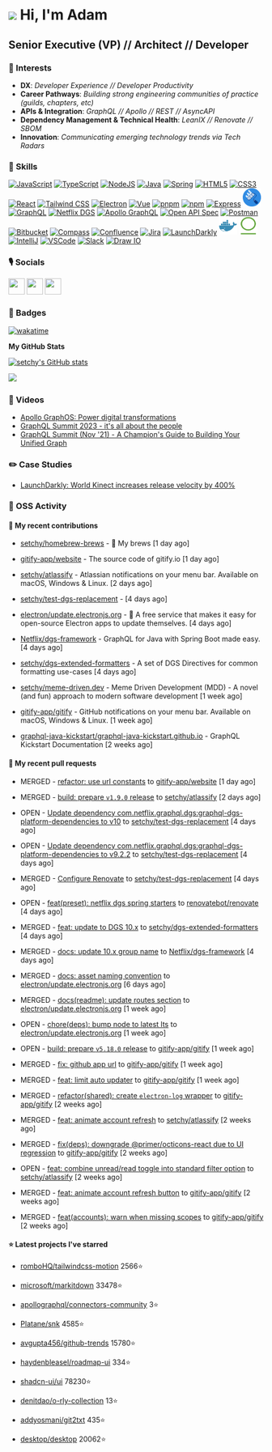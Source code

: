 ![](https://user-images.githubusercontent.com/18350557/176309783-0785949b-9127-417c-8b55-ab5a4333674e.gif) Hi, I'm Adam
============================================================================================================================

Senior Executive (VP) // Architect // Developer
-----------------------------------------------

### 🔭 Interests

- **DX**: *Developer Experience // Developer Productivity*
- **Career Pathways**: *Building strong engineering communities of practice (guilds, chapters, etc)*
- **APIs & Integration**: *GraphQL // Apollo // REST // AsyncAPI*
- **Dependency Management & Technical Health**: *LeanIX // Renovate // SBOM*
- **Innovation**: *Communicating emerging technology trends via Tech Radars*

### 💪 Skills

<p align="left">
  <a href="https://developer.mozilla.org/en-US/docs/Web/JavaScript" target="_blank" rel="noreferrer"><img src="https://raw.githubusercontent.com/danielcranney/readme-generator/main/public/icons/skills/javascript-colored.svg" width="36" height="36" alt="JavaScript" /></a>
  <a href="https://www.typescriptlang.org/" target="_blank" rel="noreferrer"><img src="https://raw.githubusercontent.com/danielcranney/readme-generator/main/public/icons/skills/typescript-colored.svg" width="36" height="36" alt="TypeScript" /></a>
  <a href="https://nodejs.org/en/" target="_blank" rel="noreferrer"><img src="https://raw.githubusercontent.com/danielcranney/readme-generator/main/public/icons/skills/nodejs-colored.svg" width="36" height="36" alt="NodeJS" /></a>
  <a href="https://www.oracle.com/java/" target="_blank" rel="noreferrer"><img src="https://raw.githubusercontent.com/danielcranney/readme-generator/main/public/icons/skills/java-colored.svg" width="36" height="36" alt="Java" /></a>
  <a href="https://spring.io/" target="_blank" rel="noreferrer"><img src="https://cdn.worldvectorlogo.com/logos/spring-3.svg" width="36" height="36" alt="Spring" /></a> 
  <a href="https://developer.mozilla.org/en-US/docs/Glossary/HTML5" target="_blank" rel="noreferrer"><img src="https://raw.githubusercontent.com/danielcranney/readme-generator/main/public/icons/skills/html5-colored.svg" width="36" height="36" alt="HTML5" /></a>
  <a href="https://www.w3.org/TR/CSS/#css" target="_blank" rel="noreferrer"><img src="https://raw.githubusercontent.com/danielcranney/readme-generator/main/public/icons/skills/css3-colored.svg" width="36" height="36" alt="CSS3" /></a>
  <a href="https://react.dev/" target="_blank" rel="noreferrer"><img src="https://cdn.worldvectorlogo.com/logos/react-2.svg" width="36" height="36" alt="React" /></a>
  <a href="https://tailwindcss.com/" target="_blank" rel="noreferrer"><img src="https://cdn.worldvectorlogo.com/logos/tailwind-css-2.svg" width="36" height="36" alt="Tailwind CSS" /></a>
  <a href="https://www.electronjs.org/" target="_blank" rel="noreferrer"><img src="https://cdn.worldvectorlogo.com/logos/electron-1.svg" width="36" height="36" alt="Electron" /></a>
  <a href="https://vuejs.org/" target="_blank" rel="noreferrer"><img src="https://cdn.worldvectorlogo.com/logos/vue-9.svg" width="36" height="36" alt="Vue" /></a>
  <a href="https://pnpm.io/" target="_blank" rel="noreferrer"><img src="https://encrypted-tbn0.gstatic.com/images?q=tbn:ANd9GcSGcwBnoTNg212cvEclMX-_qRw_P-_odFp3aafVal77Hg&s" width="36" height="36" alt="pnpm" /></a>
  <a href="https://www.npmjs.com/" target="_blank" rel="noreferrer"><img src="https://cdn.worldvectorlogo.com/logos/npm-square-red-1.svg" width="36" height="36" alt="npm" /></a>
  <a href="https://expressjs.com/" target="_blank" rel="noreferrer"><img src="https://raw.githubusercontent.com/danielcranney/readme-generator/main/public/icons/skills/express-colored.svg" width="36" height="36" alt="Express" /></a>
  <a href="https://docs.renovatebot.com/" target="_blank" rel="noreferrer"><img src="https://raw.githubusercontent.com/renovatebot/renovate/refs/heads/main/docs/usage/assets/images/logo.png" width="36" height="36" alt="Renovate" /></a>
  <a href="https://graphql.org/" target="_blank" rel="noreferrer"><img src="https://raw.githubusercontent.com/danielcranney/readme-generator/main/public/icons/skills/graphql-colored.svg" width="36" height="36" alt="GraphQL" /></a>
  <a href="https://netflix.github.io/dgs/" target="_blank" rel="noreferrer"><img src="https://raw.githubusercontent.com/Netflix/dgs/main/docs/images/dgs-framework-brand/Icon/dgs-icon--blue.svg" width="36" height="36" alt="Netflix DGS" /></a>
  <a href="https://apollographql.com/" target="_blank" rel="noreferrer"><img src="https://cdn.worldvectorlogo.com/logos/apollo-graphql-compact.svg" width="36" height="36" alt="Apollo GraphQL" /></a>
  <a href="https://swagger.io/specification/" target="_blank" rel="noreferrer"><img src="https://cdn.worldvectorlogo.com/logos/openapi-1.svg" width="36" height="36" alt="Open API Spec" /></a>
  <a href="https://www.postman.com//" target="_blank" rel="noreferrer"><img src="https://cdn.worldvectorlogo.com/logos/postman.svg" width="36" height="36" alt="Postman" /></a>
  <a href="https://www.atlassian.com/software/bitbucket" target="_blank" rel="noreferrer"><img src="https://cdn.worldvectorlogo.com/logos/bitbucket-icon.svg" width="36" height="36" alt="Bitbucket" /></a>
  <a href="https://www.atlassian.com/software/compass" target="_blank" rel="noreferrer"><img src="https://cdn.worldvectorlogo.com/logos/atlassian-compass-1.svg" width="36" height="36" alt="Compass" /></a>
  <a href="https://www.atlassian.com/software/confluence" target="_blank" rel="noreferrer"><img src="https://cdn.worldvectorlogo.com/logos/confluence-1.svg" width="36" height="36" alt="Confluence" /></a>
  <a href="https://www.atlassian.com/software/jira" target="_blank" rel="noreferrer"><img src="https://cdn.worldvectorlogo.com/logos/jira-1.svg" width="36" height="36" alt="Jira" /></a>
  <a href="https://launchdarkly.com/" target="_blank" rel="noreferrer"><img src="https://cdn.worldvectorlogo.com/logos/launchdarkly-2.svg" width="36" height="36" alt="LaunchDarkly" /></a>
  <a href="https://docker.com/" target="_blank" rel="noreferrer"><img src="https://raw.githubusercontent.com/nx211/homer-icons/master/png/docker.png" width="36" height="36" alt="Docker" /></a>
  <a href="https://jfrog.com/artifactory/" target="_blank" rel="noreferrer"><img src="https://raw.githubusercontent.com/nx211/homer-icons/master/png/artifactory.png" width="36" height="36" alt="Artifactory" /></a>
  <a href="https://www.jetbrains.com/idea/" target="_blank" rel="noreferrer"><img src="https://cdn.worldvectorlogo.com/logos/intellij-idea-1.svg" width="36" height="36" alt="IntelliJ" /></a>
  <a href="https://code.visualstudio.com/" target="_blank" rel="noreferrer"><img src="https://cdn.worldvectorlogo.com/logos/visual-studio-code-1.svg" width="36" height="36" alt="VSCode" /></a>
  <a href="https://slack.com/" target="_blank" rel="noreferrer"><img src="https://cdn.worldvectorlogo.com/logos/slack-new-logo.svg" width="36" height="36" alt="Slack" /></a>
  <a href="https://drawio-app.com/" target="_blank" rel="noreferrer"><img src="https://cdn.worldvectorlogo.com/logos/draw-io.svg" width="36" height="36" alt="Draw IO" /></a>
</p>

                      

### 🎙️ Socials
                  
<p align="left">
  <a href="https://www.github.com/setchy" target="_blank" rel="noreferrer"><img src="https://raw.githubusercontent.com/danielcranney/readme-generator/main/public/icons/socials/github.svg" width="32" height="32" /></a>
  <a href="https://www.linkedin.com/in/adamsetch" target="_blank" rel="noreferrer"><img src="https://raw.githubusercontent.com/danielcranney/readme-generator/main/public/icons/socials/linkedin.svg" width="32" height="32" /></a>
  <a href="https://www.twitter.com/setchy87" target="_blank" rel="noreferrer"><img src="https://raw.githubusercontent.com/danielcranney/readme-generator/main/public/icons/socials/twitter.svg" width="32" height="32" /></a>
</p>

### 📛 Badges

[![wakatime](https://wakatime.com/badge/user/2b948ae2-4be1-4020-8a57-7de60b53fe1d.svg)](https://wakatime.com/@2b948ae2-4be1-4020-8a57-7de60b53fe1d)

<b>My GitHub Stats</b>

<a href="http://www.github.com/setchy"><img src="https://github-readme-stats.vercel.app/api?username=setchy&show_icons=true&hide=&count_private=true&title_color=0891b2&text_color=ffffff&icon_color=0891b2&bg_color=1c1917&hide_border=true&show_icons=true" alt="setchy's GitHub stats" /></a>

<a href="http://www.github.com/setchy"><img src="https://github-readme-streak-stats.herokuapp.com/?user=setchy&stroke=ffffff&background=1c1917&ring=0891b2&fire=0891b2&currStreakNum=ffffff&currStreakLabel=0891b2&sideNums=ffffff&sideLabels=ffffff&dates=ffffff&hide_border=true" /></a>

### 📼 Videos

- [Apollo GraphOS: Power digital transformations](https://www.apollographql.com/enterprise?wvideo=4fu2lsjssc)
- [GraphQL Summit 2023 - it's all about the people](https://www.youtube.com/watch?v=090IWEcHbJc)
- [GraphQL Summit (Nov '21) - A Champion's Guide to Building Your Unified Graph](https://www.apollographql.com/events/roundtable/graphql-summit-november-2021/a-champions-guide-to-building-your-unified-graph)

### ✏️ Case Studies

- [LaunchDarkly: World Kinect increases release velocity by 400%](https://launchdarkly.com/case-studies/world-kinect/)

### 🎯 OSS Activity
#### 🚀 My recent contributions



- [setchy/homebrew-brews](https://github.com/setchy/homebrew-brews) - 🍻 My brews [1 day ago]

- [gitify-app/website](https://github.com/gitify-app/website) - The source code of gitify.io [1 day ago]

- [setchy/atlassify](https://github.com/setchy/atlassify) - Atlassian notifications on your menu bar. Available on macOS, Windows &amp; Linux.  [2 days ago]

- [setchy/test-dgs-replacement](https://github.com/setchy/test-dgs-replacement) -  [4 days ago]

- [electron/update.electronjs.org](https://github.com/electron/update.electronjs.org) - 📡 A free service that makes it easy for open-source Electron apps to update themselves. [4 days ago]

- [Netflix/dgs-framework](https://github.com/Netflix/dgs-framework) - GraphQL for Java with Spring Boot made easy. [4 days ago]

- [setchy/dgs-extended-formatters](https://github.com/setchy/dgs-extended-formatters) - A set of DGS Directives for common formatting use-cases [4 days ago]

- [setchy/meme-driven.dev](https://github.com/setchy/meme-driven.dev) - Meme Driven Development (MDD) - A novel (and fun) approach to modern software development [1 week ago]

- [gitify-app/gitify](https://github.com/gitify-app/gitify) - GitHub notifications on your menu bar. Available on macOS, Windows &amp; Linux. [1 week ago]

- [graphql-java-kickstart/graphql-java-kickstart.github.io](https://github.com/graphql-java-kickstart/graphql-java-kickstart.github.io) - GraphQL Kickstart Documentation [2 weeks ago]

#### 🎉 My recent pull requests



- MERGED - [refactor: use url constants](https://github.com/gitify-app/website/pull/315) to [gitify-app/website](https://github.com/gitify-app/website) [1 day ago]

- MERGED - [build: prepare `v1.9.0` release](https://github.com/setchy/atlassify/pull/500) to [setchy/atlassify](https://github.com/setchy/atlassify) [2 days ago]

- OPEN - [Update dependency com.netflix.graphql.dgs:graphql-dgs-platform-dependencies to v10](https://github.com/setchy/test-dgs-replacement/pull/3) to [setchy/test-dgs-replacement](https://github.com/setchy/test-dgs-replacement) [4 days ago]

- OPEN - [Update dependency com.netflix.graphql.dgs:graphql-dgs-platform-dependencies to v9.2.2](https://github.com/setchy/test-dgs-replacement/pull/2) to [setchy/test-dgs-replacement](https://github.com/setchy/test-dgs-replacement) [4 days ago]

- MERGED - [Configure Renovate](https://github.com/setchy/test-dgs-replacement/pull/1) to [setchy/test-dgs-replacement](https://github.com/setchy/test-dgs-replacement) [4 days ago]

- OPEN - [feat(preset): netflix dgs spring starters](https://github.com/renovatebot/renovate/pull/33447) to [renovatebot/renovate](https://github.com/renovatebot/renovate) [4 days ago]

- MERGED - [feat: update to DGS 10.x](https://github.com/setchy/dgs-extended-formatters/pull/324) to [setchy/dgs-extended-formatters](https://github.com/setchy/dgs-extended-formatters) [4 days ago]

- MERGED - [docs: update 10.x group name](https://github.com/Netflix/dgs-framework/pull/2103) to [Netflix/dgs-framework](https://github.com/Netflix/dgs-framework) [4 days ago]

- MERGED - [docs: asset naming convention](https://github.com/electron/update.electronjs.org/pull/178) to [electron/update.electronjs.org](https://github.com/electron/update.electronjs.org) [6 days ago]

- MERGED - [docs(readme): update routes section](https://github.com/electron/update.electronjs.org/pull/177) to [electron/update.electronjs.org](https://github.com/electron/update.electronjs.org) [1 week ago]

- OPEN - [chore(deps): bump node to latest lts](https://github.com/electron/update.electronjs.org/pull/176) to [electron/update.electronjs.org](https://github.com/electron/update.electronjs.org) [1 week ago]

- OPEN - [build: prepare `v5.18.0` release](https://github.com/gitify-app/gitify/pull/1705) to [gitify-app/gitify](https://github.com/gitify-app/gitify) [1 week ago]

- MERGED - [fix: github app url](https://github.com/gitify-app/gitify/pull/1698) to [gitify-app/gitify](https://github.com/gitify-app/gitify) [1 week ago]

- MERGED - [feat: limit auto updater](https://github.com/gitify-app/gitify/pull/1694) to [gitify-app/gitify](https://github.com/gitify-app/gitify) [1 week ago]

- MERGED - [refactor(shared): create `electron-log` wrapper](https://github.com/gitify-app/gitify/pull/1692) to [gitify-app/gitify](https://github.com/gitify-app/gitify) [2 weeks ago]

- MERGED - [feat: animate account refresh](https://github.com/setchy/atlassify/pull/471) to [setchy/atlassify](https://github.com/setchy/atlassify) [2 weeks ago]

- MERGED - [fix(deps): downgrade @primer/octicons-react due to UI regression](https://github.com/gitify-app/gitify/pull/1690) to [gitify-app/gitify](https://github.com/gitify-app/gitify) [2 weeks ago]

- OPEN - [feat: combine unread/read toggle into standard filter option](https://github.com/setchy/atlassify/pull/470) to [setchy/atlassify](https://github.com/setchy/atlassify) [2 weeks ago]

- MERGED - [feat: animate account refresh button](https://github.com/gitify-app/gitify/pull/1689) to [gitify-app/gitify](https://github.com/gitify-app/gitify) [2 weeks ago]

- MERGED - [feat(accounts): warn when missing scopes](https://github.com/gitify-app/gitify/pull/1688) to [gitify-app/gitify](https://github.com/gitify-app/gitify) [2 weeks ago]

#### ⭐ Latest projects I've starred



- [romboHQ/tailwindcss-motion](https://github.com/romboHQ/tailwindcss-motion) 2566⭐

- [microsoft/markitdown](https://github.com/microsoft/markitdown) 33478⭐

- [apollographql/connectors-community](https://github.com/apollographql/connectors-community) 3⭐

- [Platane/snk](https://github.com/Platane/snk) 4585⭐

- [avgupta456/github-trends](https://github.com/avgupta456/github-trends) 15780⭐

- [haydenbleasel/roadmap-ui](https://github.com/haydenbleasel/roadmap-ui) 334⭐

- [shadcn-ui/ui](https://github.com/shadcn-ui/ui) 78230⭐

- [denitdao/o-rly-collection](https://github.com/denitdao/o-rly-collection) 13⭐

- [addyosmani/git2txt](https://github.com/addyosmani/git2txt) 435⭐

- [desktop/desktop](https://github.com/desktop/desktop) 20062⭐


